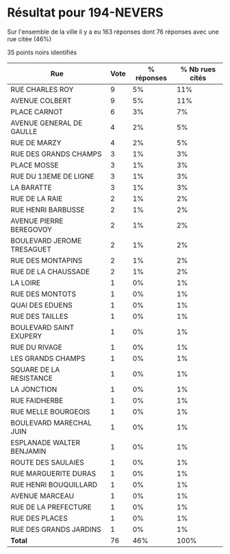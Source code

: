 # Résultat pour 194-NEVERS

Sur l'ensemble de la ville il y a eu 163 réponses dont 76 réponses avec une rue citée (46%)

35 points noirs identifiés

| Rue | Vote | % réponses | % Nb rues cités|
|-----|------|------------|----------------|
| RUE CHARLES ROY | 9 | 5% | 11%|
| AVENUE COLBERT | 9 | 5% | 11%|
| PLACE CARNOT | 6 | 3% | 7%|
| AVENUE GENERAL DE GAULLE | 4 | 2% | 5%|
| RUE DE MARZY | 4 | 2% | 5%|
| RUE DES GRANDS CHAMPS | 3 | 1% | 3%|
| PLACE MOSSE | 3 | 1% | 3%|
| RUE DU 13EME DE LIGNE | 3 | 1% | 3%|
| LA BARATTE | 3 | 1% | 3%|
| RUE DE LA RAIE | 2 | 1% | 2%|
| RUE HENRI BARBUSSE | 2 | 1% | 2%|
| AVENUE PIERRE BEREGOVOY | 2 | 1% | 2%|
| BOULEVARD JEROME TRESAGUET | 2 | 1% | 2%|
| RUE DES MONTAPINS | 2 | 1% | 2%|
| RUE DE LA CHAUSSADE | 2 | 1% | 2%|
| LA LOIRE | 1 | 0% | 1%|
| RUE DES MONTOTS | 1 | 0% | 1%|
| QUAI DES EDUENS | 1 | 0% | 1%|
| RUE DES TAILLES | 1 | 0% | 1%|
| BOULEVARD SAINT EXUPERY | 1 | 0% | 1%|
| RUE DU RIVAGE | 1 | 0% | 1%|
| LES GRANDS CHAMPS | 1 | 0% | 1%|
| SQUARE DE LA RESISTANCE | 1 | 0% | 1%|
| LA JONCTION | 1 | 0% | 1%|
| RUE FAIDHERBE | 1 | 0% | 1%|
| RUE MELLE BOURGEOIS | 1 | 0% | 1%|
| BOULEVARD MARECHAL JUIN | 1 | 0% | 1%|
| ESPLANADE WALTER BENJAMIN | 1 | 0% | 1%|
| ROUTE DES SAULAIES | 1 | 0% | 1%|
| RUE MARGUERITE DURAS | 1 | 0% | 1%|
| RUE HENRI BOUQUILLARD | 1 | 0% | 1%|
| AVENUE MARCEAU | 1 | 0% | 1%|
| RUE DE LA PREFECTURE | 1 | 0% | 1%|
| RUE DES PLACES | 1 | 0% | 1%|
| RUE DES GRANDS JARDINS | 1 | 0% | 1%|
| **Total** | 76 | 46% | 100%|

